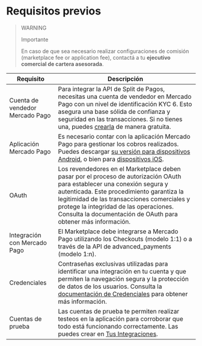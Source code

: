 # Requisitos previos

> WARNING
>
> Importante
>
> En caso de que sea necesario realizar configuraciones de comisión (marketplace fee or application fee), contactá a tu **ejecutivo comercial de cartera asesorada**.

| Requisito                        | Descripción                                                                                                                                                                                                                                      |
|----------------------------------|--------------------------------------------------------------------------------------------------------------------------------------------------------------------------------------------------------------------------------------------------|
| Cuenta de vendedor Mercado Pago   | Para integrar la API de Split de Pagos, necesitas una cuenta de vendedor en Mercado Pago con un nivel de identificación KYC 6. Esto asegura una base sólida de confianza y seguridad en las transacciones. Si no tienes una, puedes [crearla](https://www.mercadopago.com.ar/hub/registration/landing) de manera gratuita. |
| Aplicación Mercado Pago           | Es necesario contar con la aplicación Mercado Pago para gestionar los cobros realizados. Puedes descargar [su versión para dispositivos Android](https://play.google.com/store/apps/details?id=com.mercadopago.wallet&hl=es_419), o bien para [dispositivos iOS](https://apps.apple.com/ar/app/mercado-pago/id925436649).                                                                       |
| OAuth                            | Los revendedores en el Marketplace deben pasar por el proceso de autorización OAuth para establecer una conexión segura y autenticada. Este procedimiento garantiza la legitimidad de las transacciones comerciales y protege la integridad de las operaciones. Consulta la documentación de OAuth para obtener más información. |
| Integración con Mercado Pago      | El Marketplace debe integrarse a Mercado Pago utilizando los Checkouts (modelo 1:1) o a través de la API de advanced_payments (modelo 1:n).                                                                                                           |
| Credenciales                     | Contraseñas exclusivas utilizadas para identificar una integración en tu cuenta y que permiten la navegación segura y la protección de datos de los usuarios. Consulta la [documentación de Credenciales](https://www.mercadopago.com.ar/developers/es/docs/mp-point/additional-content/your-integrations/credentials) para obtener más información.                     |
| Cuentas de prueba                 | Las cuentas de prueba te permiten realizar testeos en la aplicación para corroborar que todo está funcionando correctamente. Las puedes crear en [Tus Integraciones](https://www.mercadopago.com.ar/developers/panel/app).                                                                              |
